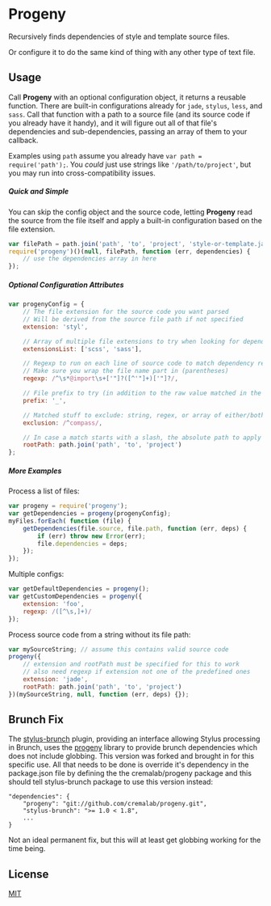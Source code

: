 Progeny
=======
Recursively finds dependencies of style and template source files.

Or configure it to do the same kind of thing with any other type of text file.


Usage
-----
Call **Progeny** with an optional configuration object, it returns a reusable
function. There are built-in configurations already for `jade`, `stylus`,
`less`, and `sass`. Call that function with a path to a source file (and its
source code if you already have it handy), and it will figure out all of that
file's dependencies and sub-dependencies, passing an array of them to your
callback.

Examples using `path` assume you already have `var path = require('path');`.
You _could_ just use strings like `'/path/to/project'`, but you may run into
cross-compatibility issues.

##### Quick and Simple
You can skip the config object and the source code, letting **Progeny** read
the source from the file itself and apply a built-in configuration based on the file extension.

```javascript
var filePath = path.join('path', 'to', 'project', 'style-or-template.jade');
require('progeny')()(null, filePath, function (err, dependencies) {
    // use the dependencies array in here
});
```

##### Optional Configuration Attributes

```javascript
var progenyConfig = {
    // The file extension for the source code you want parsed
    // Will be derived from the source file path if not specified
    extension: 'styl',

    // Array of multiple file extensions to try when looking for dependencies
    extensionsList: ['scss', 'sass'],

    // Regexp to run on each line of source code to match dependency references
    // Make sure you wrap the file name part in (parentheses)
    regexp: /^\s*@import\s+['"]?([^'"]+)['"]?/,

    // File prefix to try (in addition to the raw value matched in the regexp)
    prefix: '_',

    // Matched stuff to exclude: string, regex, or array of either/both
    exclusion: /^compass/,

    // In case a match starts with a slash, the absolute path to apply
    rootPath: path.join('path', 'to', 'project')
};
```

##### More Examples
Process a list of files:

```javascript
var progeny = require('progeny');
var getDependencies = progeny(progenyConfig);
myFiles.forEach( function (file) {
    getDependencies(file.source, file.path, function (err, deps) {
        if (err) throw new Error(err);
        file.dependencies = deps;
    });
});
```

Multiple configs:

```javascript
var getDefaultDependencies = progeny();
var getCustomDependencies = progeny({
    extension: 'foo',
    regexp: /([^\s,]+)/
});
```

Process source code from a string without its file path:

```javascript
var mySourceString; // assume this contains valid source code
progeny({
    // extension and rootPath must be specified for this to work
    // also need regexp if extension not one of the predefined ones
    extension: 'jade',
    rootPath: path.join('path', 'to', 'project')
})(mySourceString, null, function (err, deps) {});
```

Brunch Fix
----------

The [stylus-brunch](https://github.com/brunch/stylus-brunch) plugin, providing an 
interface allowing Stylus processing in Brunch, uses 
the [progeny](https://github.com/es128/progeny) library
to provide brunch dependencies which does not include globbing.
This version was forked and brought in for this specific use.  All that 
needs to be done is override it's dependency in the package.json file by defining
the the cremalab/progeny package and this should tell stylus-brunch package to use this
version instead:

```
"dependencies": {
    "progeny": "git://github.com/cremalab/progeny.git",
    "stylus-brunch": ">= 1.0 < 1.8",
    ...
}
```

Not an ideal permanent fix, but this will at least get globbing working for the time being.

License
-------
[MIT](https://raw.github.com/es128/progeny/master/LICENSE)
